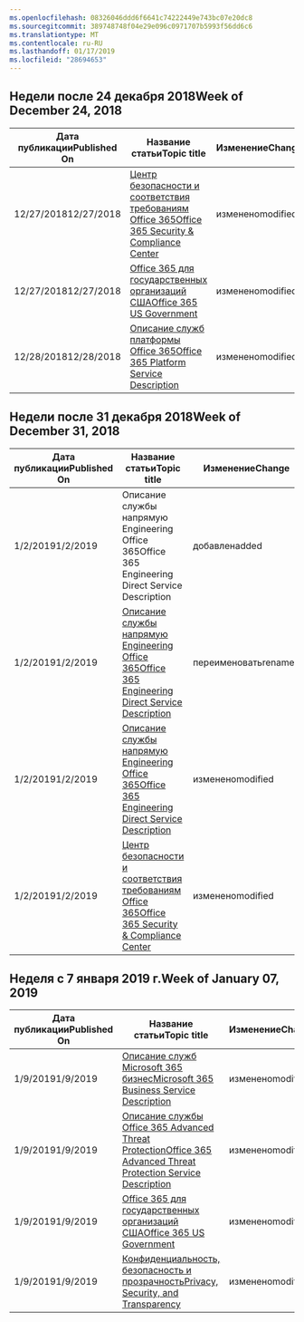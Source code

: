 ```yaml
---
ms.openlocfilehash: 08326046ddd6f6641c74222449e743bc07e20dc8
ms.sourcegitcommit: 389748748f04e29e096c0971707b5993f56dd6c6
ms.translationtype: MT
ms.contentlocale: ru-RU
ms.lasthandoff: 01/17/2019
ms.locfileid: "28694653"
---
```

<!-- This file is generated automatically each week. Changes made to this file will be overwritten.-->




## <a name="week-of-december-24-2018"></a><span data-ttu-id="5fc91-101">Недели после 24 декабря 2018</span><span class="sxs-lookup"><span data-stu-id="5fc91-101">Week of December 24, 2018</span></span>


| <span data-ttu-id="5fc91-102">Дата публикации</span><span class="sxs-lookup"><span data-stu-id="5fc91-102">Published On</span></span> |<span data-ttu-id="5fc91-103">Название статьи</span><span class="sxs-lookup"><span data-stu-id="5fc91-103">Topic title</span></span> | <span data-ttu-id="5fc91-104">Изменение</span><span class="sxs-lookup"><span data-stu-id="5fc91-104">Change</span></span> |
|------|------------|--------|
| <span data-ttu-id="5fc91-105">12/27/2018</span><span class="sxs-lookup"><span data-stu-id="5fc91-105">12/27/2018</span></span> | [<span data-ttu-id="5fc91-106">Центр безопасности и соответствия требованиям Office 365</span><span class="sxs-lookup"><span data-stu-id="5fc91-106">Office 365 Security & Compliance Center</span></span>](/Office365/ServiceDescriptions/office-365-platform-service-description/office-365-securitycompliance-center) | <span data-ttu-id="5fc91-107">изменено</span><span class="sxs-lookup"><span data-stu-id="5fc91-107">modified</span></span> |
| <span data-ttu-id="5fc91-108">12/27/2018</span><span class="sxs-lookup"><span data-stu-id="5fc91-108">12/27/2018</span></span> | [<span data-ttu-id="5fc91-109">Office 365 для государственных организаций США</span><span class="sxs-lookup"><span data-stu-id="5fc91-109">Office 365 US Government</span></span>](/Office365/ServiceDescriptions/office-365-platform-service-description/office-365-us-government/office-365-us-government) | <span data-ttu-id="5fc91-110">изменено</span><span class="sxs-lookup"><span data-stu-id="5fc91-110">modified</span></span> |
| <span data-ttu-id="5fc91-111">12/28/2018</span><span class="sxs-lookup"><span data-stu-id="5fc91-111">12/28/2018</span></span> | [<span data-ttu-id="5fc91-112">Описание служб платформы Office 365</span><span class="sxs-lookup"><span data-stu-id="5fc91-112">Office 365 Platform Service Description</span></span>](/Office365/ServiceDescriptions/office-365-platform-service-description/office-365-platform-service-description) | <span data-ttu-id="5fc91-113">изменено</span><span class="sxs-lookup"><span data-stu-id="5fc91-113">modified</span></span> |


## <a name="week-of-december-31-2018"></a><span data-ttu-id="5fc91-114">Недели после 31 декабря 2018</span><span class="sxs-lookup"><span data-stu-id="5fc91-114">Week of December 31, 2018</span></span>


| <span data-ttu-id="5fc91-115">Дата публикации</span><span class="sxs-lookup"><span data-stu-id="5fc91-115">Published On</span></span> |<span data-ttu-id="5fc91-116">Название статьи</span><span class="sxs-lookup"><span data-stu-id="5fc91-116">Topic title</span></span> | <span data-ttu-id="5fc91-117">Изменение</span><span class="sxs-lookup"><span data-stu-id="5fc91-117">Change</span></span> |
|------|------------|--------|
| <span data-ttu-id="5fc91-118">1/2/2019</span><span class="sxs-lookup"><span data-stu-id="5fc91-118">1/2/2019</span></span> | <span data-ttu-id="5fc91-119">Описание службы напрямую Engineering Office 365</span><span class="sxs-lookup"><span data-stu-id="5fc91-119">Office 365 Engineering Direct Service Description</span></span> | <span data-ttu-id="5fc91-120">добавлен</span><span class="sxs-lookup"><span data-stu-id="5fc91-120">added</span></span> |
| <span data-ttu-id="5fc91-121">1/2/2019</span><span class="sxs-lookup"><span data-stu-id="5fc91-121">1/2/2019</span></span> | [<span data-ttu-id="5fc91-122">Описание службы напрямую Engineering Office 365</span><span class="sxs-lookup"><span data-stu-id="5fc91-122">Office 365 Engineering Direct Service Description</span></span>](/Office365/ServiceDescriptions/office-365-engineering-direct-service-description) | <span data-ttu-id="5fc91-123">переименовать</span><span class="sxs-lookup"><span data-stu-id="5fc91-123">renamed</span></span> |
| <span data-ttu-id="5fc91-124">1/2/2019</span><span class="sxs-lookup"><span data-stu-id="5fc91-124">1/2/2019</span></span> | [<span data-ttu-id="5fc91-125">Описание службы напрямую Engineering Office 365</span><span class="sxs-lookup"><span data-stu-id="5fc91-125">Office 365 Engineering Direct Service Description</span></span>](/Office365/ServiceDescriptions/office-365-engineering-direct-service-description) | <span data-ttu-id="5fc91-126">изменено</span><span class="sxs-lookup"><span data-stu-id="5fc91-126">modified</span></span> |
| <span data-ttu-id="5fc91-127">1/2/2019</span><span class="sxs-lookup"><span data-stu-id="5fc91-127">1/2/2019</span></span> | [<span data-ttu-id="5fc91-128">Центр безопасности и соответствия требованиям Office 365</span><span class="sxs-lookup"><span data-stu-id="5fc91-128">Office 365 Security & Compliance Center</span></span>](/Office365/ServiceDescriptions/office-365-platform-service-description/office-365-securitycompliance-center) | <span data-ttu-id="5fc91-129">изменено</span><span class="sxs-lookup"><span data-stu-id="5fc91-129">modified</span></span> |


## <a name="week-of-january-07-2019"></a><span data-ttu-id="5fc91-130">Неделя с 7 января 2019 г.</span><span class="sxs-lookup"><span data-stu-id="5fc91-130">Week of January 07, 2019</span></span>


| <span data-ttu-id="5fc91-131">Дата публикации</span><span class="sxs-lookup"><span data-stu-id="5fc91-131">Published On</span></span> |<span data-ttu-id="5fc91-132">Название статьи</span><span class="sxs-lookup"><span data-stu-id="5fc91-132">Topic title</span></span> | <span data-ttu-id="5fc91-133">Изменение</span><span class="sxs-lookup"><span data-stu-id="5fc91-133">Change</span></span> |
|------|------------|--------|
| <span data-ttu-id="5fc91-134">1/9/2019</span><span class="sxs-lookup"><span data-stu-id="5fc91-134">1/9/2019</span></span> | [<span data-ttu-id="5fc91-135">Описание служб Microsoft 365 бизнес</span><span class="sxs-lookup"><span data-stu-id="5fc91-135">Microsoft 365 Business Service Description</span></span>](/Office365/ServiceDescriptions/microsoft-365-business-service-description) | <span data-ttu-id="5fc91-136">изменено</span><span class="sxs-lookup"><span data-stu-id="5fc91-136">modified</span></span> |
| <span data-ttu-id="5fc91-137">1/9/2019</span><span class="sxs-lookup"><span data-stu-id="5fc91-137">1/9/2019</span></span> | [<span data-ttu-id="5fc91-138">Описание службы Office 365 Advanced Threat Protection</span><span class="sxs-lookup"><span data-stu-id="5fc91-138">Office 365 Advanced Threat Protection Service Description</span></span>](/Office365/ServiceDescriptions/office-365-advanced-threat-protection-service-description) | <span data-ttu-id="5fc91-139">изменено</span><span class="sxs-lookup"><span data-stu-id="5fc91-139">modified</span></span> |
| <span data-ttu-id="5fc91-140">1/9/2019</span><span class="sxs-lookup"><span data-stu-id="5fc91-140">1/9/2019</span></span> | [<span data-ttu-id="5fc91-141">Office 365 для государственных организаций США</span><span class="sxs-lookup"><span data-stu-id="5fc91-141">Office 365 US Government</span></span>](/Office365/ServiceDescriptions/office-365-platform-service-description/office-365-us-government/office-365-us-government) | <span data-ttu-id="5fc91-142">изменено</span><span class="sxs-lookup"><span data-stu-id="5fc91-142">modified</span></span> |
| <span data-ttu-id="5fc91-143">1/9/2019</span><span class="sxs-lookup"><span data-stu-id="5fc91-143">1/9/2019</span></span> | [<span data-ttu-id="5fc91-144">Конфиденциальность, безопасность и прозрачность</span><span class="sxs-lookup"><span data-stu-id="5fc91-144">Privacy, Security, and Transparency</span></span>](/Office365/ServiceDescriptions/office-365-platform-service-description/privacy-security-and-transparency) | <span data-ttu-id="5fc91-145">изменено</span><span class="sxs-lookup"><span data-stu-id="5fc91-145">modified</span></span> |
